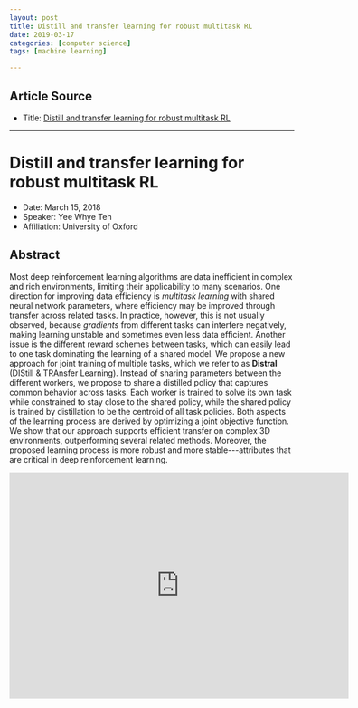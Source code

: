 ```yaml
---
layout: post
title: Distill and transfer learning for robust multitask RL
date: 2019-03-17
categories: [computer science]
tags: [machine learning]

---
```


## Article Source
* Title: [Distill and transfer learning for robust multitask RL](https://www.youtube.com/watch?v=scf7Przmh7c)

---


Distill and transfer learning for robust multitask RL
===

* Date: March 15, 2018
* Speaker: Yee Whye Teh
* Affiliation: University of Oxford

## Abstract

Most deep reinforcement learning algorithms are data inefficient in complex and rich environments, limiting their applicability to many scenarios. One direction for improving data efficiency is *multitask learning* with shared neural network parameters, where efficiency may be improved through transfer across related tasks. In practice, however, this is not usually observed, because *gradients* from different tasks can interfere negatively, making learning unstable and sometimes even less data efficient. Another issue is the different reward schemes between tasks, which can easily lead to one task dominating the learning of a shared model. We propose a new approach for joint training of multiple tasks, which we refer to as **Distral** (DIStill & TRAnsfer Learning). Instead of sharing parameters between the different workers, we propose to share a distilled policy that captures common behavior across tasks. Each worker is trained to solve its own task while constrained to stay close to the shared policy, while the shared policy is trained by distillation to be the centroid of all task policies. Both aspects of the learning process are derived by optimizing a joint objective function. We show that our approach supports efficient transfer on complex 3D environments, outperforming several related methods. Moreover, the proposed learning process is more robust and more stable---attributes that are critical in deep reinforcement learning.


<iframe width="600" height="400" src="https://www.youtube.com/embed/scf7Przmh7c" frameborder="0" allow="accelerometer; autoplay; encrypted-media; gyroscope; picture-in-picture" allowfullscreen></iframe>